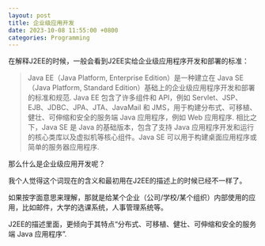 ```yaml
---
layout: post
title: 企业级应用开发
date: 2023-10-08 11:55:00 +0800
categories: Programming
---
```

在解释J2EE的时候，一般会看到J2EE实给企业级应用程序开发和部署的标准：
>Java EE（Java Platform, Enterprise Edition）是一种建立在 Java SE（Java Platform, Standard Edition）基础上的企业级应用程序开发和部署的标准和规范. Java EE 包含了许多组件和 API，例如 Servlet、JSP、EJB、JDBC、JPA、JTA、JavaMail 和 JMS，用于构建分布式、可移植、健壮、可伸缩和安全的服务端 Java 应用程序，例如 Web 应用程序.
>相比之下，Java SE 是 Java 的基础版本，包含了支持 Java 应用程序开发和运行的核心类库以及虚拟机等核心组件。Java SE 可以用于构建桌面应用程序或简单的服务器应用程序.

那么什么是企业级应用开发呢？

我个人觉得这个词现在的含义和最初用在J2EE的描述上的时候已经不一样了。

如果按字面意思来理解，那就是给某个企业（公司/学校/某个组织）内部使用的应用，比如邮件，大学的选课系统，人事管理系统等。

J2EE的描述里面，更倾向于其特点“分布式、可移植、健壮、可伸缩和安全的服务端 Java 应用程序”.
